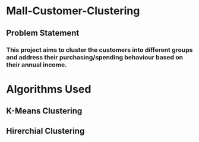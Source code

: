 # Mall-Customer-Clustering

## Problem Statement
### This project aims to cluster the customers into different groups and address their purchasing/spending behaviour based on their annual income.

# Algorithms Used
## K-Means Clustering
## Hirerchial Clustering 
